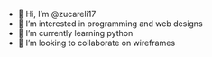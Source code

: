 - 👋 Hi, I’m @zucareli17
- 👀 I’m interested in programming and web designs
- 🌱 I’m currently learning python
- 💞️ I’m looking to collaborate on wireframes

<!---
zucareli17/zucareli17 is a ✨ special ✨ repository because its `README.md` (this file) appears on your GitHub profile.
You can click the Preview link to take a look at your changes.
--->
